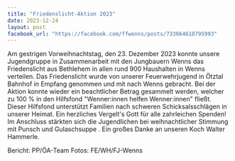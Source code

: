 ```yaml
---
title: "Friedenslicht-Aktion 2023"
date: 2023-12-24
layout: post
facebook_url: "https://facebook.com/ffwenns/posts/733664618795993"
---
```


Am gestrigen Vorweihnachtstag, den 23. Dezember 2023 konnte unsere Jugendgruppe in Zusammenarbeit mit den Jungbauern Wenns das Friedenslicht aus Bethlehem in allen rund 900 Haushalten in Wenns verteilen. 
Das Friedenslicht wurde von unserer Feuerwehrjugend in Ötztal Bahnhof in Empfang genommen und mit nach Wenns gebracht. 
Bei der Aktion konnte wieder ein beachtlicher Betrag gesammelt werden, welcher zu 100 % in den Hilfsfond "Wenner:innen helfen Wenner:innen" fließt. Dieser Hilfsfond unterstützt Familien nach schweren Schicksalsschlägen in unserer Heimat. Ein herzliches Vergelt's Gott für alle zahrleichen Spenden! 
Im Anschluss stärkten sich die Jugendlichen bei weihnachtlicher Stimmung mit Punsch und Gulaschsuppe . Ein großes Danke an unseren Koch Walter Hammerle. 

Bericht: PP/ÖA-Team
Fotos: FE/WH/FJ-Wenns